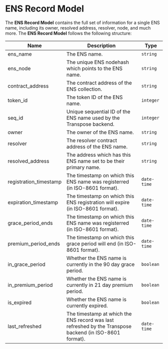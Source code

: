 # ENS Record Model
The **ENS Record Model** contains the full set of information for a single ENS name, including its owner, resolved address, resolver, node, and much more. The **ENS Record Model** follows the following structure:

| Name                    | Description                                                                                               | Type           |
| ------------------------| --------------------------------------------------------------------------------------------------------- | -------------- |
| ens_name                | The ENS name.                                                                                             | `string`       |
| ens_node                | The unique ENS nodehash which points to the ENS name.	                                                  | `string`       |
| contract_address        | The contract address of the ENS collection.	                                                              | `string`       |
| token_id                | The token ID of the ENS name.	                                                                          | `integer`      |
| seq_id                  | Unique sequential ID of the ENS name used by the Transpose backend.	                                      | `integer`      |
| owner                   | The owner of the ENS name.	                                                                              | `string`       |
| resolver                | The resolver contract address of the ENS name.	                                                          | `string`       |
| resolved_address        | The address which has this ENS name set to be their primary name.	                                      | `string`       |
| registration_timestamp  | The timestamp on which this ENS name was registerred (in ISO-8601 format).	                              | `date-time`    |
| expiration_timestamp    | The timestamp on which this ENS registration will expire (in ISO-8601 format).                            | `date-time`    |
| grace_period_ends       | The timestamp on which this ENS name was registerred (in ISO-8601 format).	                              | `date-time`    |
| premium_period_ends     | The timestamp on which this grace period will end (in ISO-8601 format).	                                  | `date-time`    |
| in_grace_period	      | Whether the ENS name is currently in the 90 day grace period.	                                          | `boolean`      |
| in_premium_period       | Whether the ENS name is currently in 21 day premium period.	                                              | `boolean`      |
| is_expired              | Whether the ENS name is currently expired.	                                                              | `boolean`      |
| last_refreshed          | The timestamp at which the ENS record was last refreshed by the Transpose backend (in ISO-8601 format).	  | `date-time`    |
